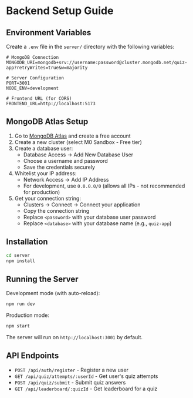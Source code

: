 # Backend Setup Guide

## Environment Variables

Create a `.env` file in the `server/` directory with the following variables:

```env
# MongoDB Connection
MONGODB_URI=mongodb+srv://username:password@cluster.mongodb.net/quiz-app?retryWrites=true&w=majority

# Server Configuration
PORT=3001
NODE_ENV=development

# Frontend URL (for CORS)
FRONTEND_URL=http://localhost:5173
```

## MongoDB Atlas Setup

1. Go to [MongoDB Atlas](https://www.mongodb.com/cloud/atlas) and create a free account
2. Create a new cluster (select M0 Sandbox - Free tier)
3. Create a database user:
   - Database Access → Add New Database User
   - Choose a username and password
   - Save the credentials securely
4. Whitelist your IP address:
   - Network Access → Add IP Address
   - For development, use `0.0.0.0/0` (allows all IPs - not recommended for production)
5. Get your connection string:
   - Clusters → Connect → Connect your application
   - Copy the connection string
   - Replace `<password>` with your database user password
   - Replace `<database>` with your database name (e.g., `quiz-app`)

## Installation

```bash
cd server
npm install
```

## Running the Server

Development mode (with auto-reload):
```bash
npm run dev
```

Production mode:
```bash
npm start
```

The server will run on `http://localhost:3001` by default.

## API Endpoints

- `POST /api/auth/register` - Register a new user
- `GET /api/quiz/attempts/:userId` - Get user's quiz attempts
- `POST /api/quiz/submit` - Submit quiz answers
- `GET /api/leaderboard/:quizId` - Get leaderboard for a quiz
